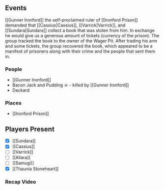 ## Events
[[Gunner Ironford]] the self-proclaimed ruler of [[Ironford Prison]] demanded that [[Cassius|Cassius]], [[Varrick|Varrick]], and [[Sundara|Sundara]] collect a book that was stolen from him. In exchange he would give us a generous amount of tickets (currency of the prison). The group tracked the book to the owner of the Wager Pit. After trading his arm and some tickets, the group recovered the book, which appeared to be a manifest of prisoners along with their crime and the people that sent them in.


### People
- [[Gunner Ironford]] 
- Bacon Jack and Pudding ☠ - killed by [[Gunner Ironford]] 
- Deckard

### Places 
- [[Ironford Prison]] 

## Players Present
- [x] [[Sundara]] 
- [x] [[Cassius]] 
- [ ] [[Varrick]] 
- [ ] [[Allara]] 
- [ ] [[Samugi]] 
- [x] [[Thaunia Stoneheart]] 

### Recap Video
